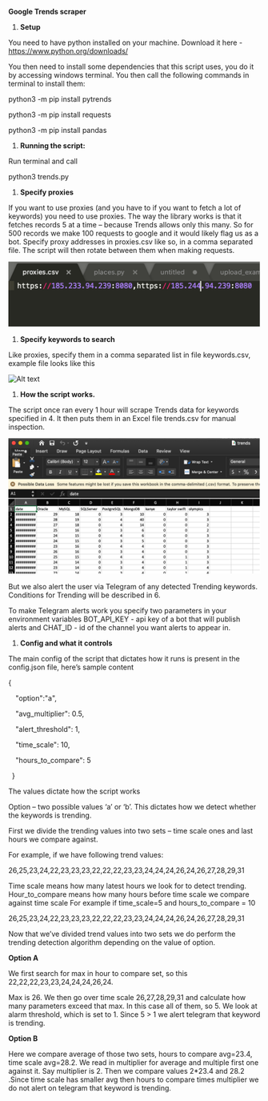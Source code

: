 
**Google Trends scraper**

1. **Setup**

You need to have python installed on your machine. Download it here - <https://www.python.org/downloads/>

You then need to install some dependencies that this script uses, you do it by accessing windows terminal. You then call the following commands in terminal to install them:

python3 -m pip install pytrends

python3 -m pip install requests

python3 -m pip install pandas

1. **Running the script:**

Run terminal and call

python3 trends.py


1. **Specify proxies**


If you want to use proxies (and you have to if you want to fetch a lot of keywords) you need to use proxies. The way the library works is that it fetches records 5 at a time – because Trends allows only this many. So for 500 records we make 100 requests to google and it would likely flag us as a bot. Specify proxy addresses in proxies.csv like so, in a comma separated file. The script will then rotate between them when making requests.


![Alt text](/proxiess.png?raw=true "Optional Title")

1. **Specify keywords to search**

Like proxies, specify them in a comma separated list in file keywords.csv, example file looks like this

![Alt text](/proxies.png?raw=true "Optional Title")


1. **How the script works.** 

The script once ran every 1 hour will scrape Trends data for keywords specified in 4. It then puts them in an Excel file trends.csv for manual inspection.

![Alt text](/excel.png?raw=true "Optional Title")


But we also alert the user via Telegram of any detected Trending keywords. Conditions for Trending will be described in 6. 

To make Telegram alerts work you specify two parameters in your environment variables BOT_API_KEY - api key of a bot that will publish alerts and CHAT_ID - id of the channel you want alerts to appear in.

1. **Config and what it controls**

The main config of the script that dictates how it runs is present in the config.json file, here’s sample content

{ 

`  `"option":"a",

`  `"avg\_multiplier": 0.5,

`  `"alert\_threshold": 1,

`  `"time\_scale": 10,

`  `"hours\_to\_compare": 5

` `}

The values dictate how the script works

Option – two possible values ‘a’ or ‘b’. This dictates how we detect whether the keywords is trending.

First we divide the trending values into two sets – time scale ones and last hours we compare against.

For example, if we have following trend values:

26,25,23,24,22,23,23,23,22,22,22,23,23,24,24,24,26,24,26,27,28,29,31

Time scale means how many latest hours we look for to detect trending. Hour\_to\_compare means how many hours before time scale we compare against time scale For example if time\_scale=5 and hours\_to\_compare = 10

26,25,23,24,22,23,23,23,22,22,22,23,23,24,24,24,26,24,26,27,28,29,31

Now that we’ve divided trend values into two sets we do perform the trending detection algorithm depending on the value of option.

**Option A**

We first search for max in hour to compare set, so this 22,22,22,23,23,24,24,24,26,24. 

Max is 26. We then go over time scale 26,27,28,29,31 and calculate how many parameters exceed that max. In this case all of them, so 5. We look at alarm threshold, which is set to 1. Since 5 > 1 we alert telegram that keyword is trending.

**Option B**

Here we compare average of those two sets, hours to compare avg=23.4, time scale avg=28.2. We read in multiplier for average and multiple first one against it. Say multiplier is 2. Then we compare values 2\*23.4 and 28.2 .Since time scale has smaller avg then hours to compare times multiplier we do not alert on telegram that keyword is trending.





